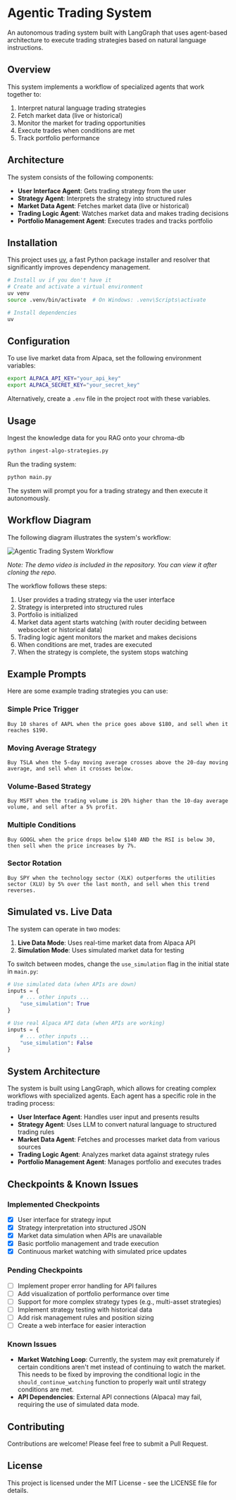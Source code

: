 # Agentic Trading System

An autonomous trading system built with LangGraph that uses agent-based architecture to execute trading strategies based on natural language instructions.

## Overview

This system implements a workflow of specialized agents that work together to:

1. Interpret natural language trading strategies
2. Fetch market data (live or historical)
3. Monitor the market for trading opportunities
4. Execute trades when conditions are met
5. Track portfolio performance

## Architecture

The system consists of the following components:

- **User Interface Agent**: Gets trading strategy from the user
- **Strategy Agent**: Interprets the strategy into structured rules
- **Market Data Agent**: Fetches market data (live or historical)
- **Trading Logic Agent**: Watches market data and makes trading decisions
- **Portfolio Management Agent**: Executes trades and tracks portfolio

## Installation

This project uses [uv](https://github.com/astral-sh/uv), a fast Python package installer and resolver that significantly improves dependency management.

```bash
# Install uv if you don't have it
# Create and activate a virtual environment
uv venv
source .venv/bin/activate  # On Windows: .venv\Scripts\activate

# Install dependencies
uv
```

## Configuration

To use live market data from Alpaca, set the following environment variables:

```bash
export ALPACA_API_KEY="your_api_key"
export ALPACA_SECRET_KEY="your_secret_key"
```

Alternatively, create a `.env` file in the project root with these variables.

## Usage

Ingest the knowledge data for you RAG onto your chroma-db

```bash
python ingest-algo-strategies.py
```

Run the trading system:

```bash
python main.py
```

The system will prompt you for a trading strategy and then execute it autonomously.

## Workflow Diagram

The following diagram illustrates the system's workflow:

![Agentic Trading System Workflow](https://github.com/mdaffan/multi-agent-stock-trading/blob/e883e7bc918b65476fb87afe43911c32acccd78c/workflow.png)

*Note: The demo video is included in the repository. You can view it after cloning the repo.*

The workflow follows these steps:

1. User provides a trading strategy via the user interface
2. Strategy is interpreted into structured rules
3. Portfolio is initialized
4. Market data agent starts watching (with router deciding between websocket or historical data)
5. Trading logic agent monitors the market and makes decisions
6. When conditions are met, trades are executed
7. When the strategy is complete, the system stops watching

## Example Prompts

Here are some example trading strategies you can use:

### Simple Price Trigger

```text
Buy 10 shares of AAPL when the price goes above $180, and sell when it reaches $190.
```

### Moving Average Strategy

```text
Buy TSLA when the 5-day moving average crosses above the 20-day moving average, and sell when it crosses below.
```

### Volume-Based Strategy

```text
Buy MSFT when the trading volume is 20% higher than the 10-day average volume, and sell after a 5% profit.
```

### Multiple Conditions

```text
Buy GOOGL when the price drops below $140 AND the RSI is below 30, then sell when the price increases by 7%.
```

### Sector Rotation

```text
Buy SPY when the technology sector (XLK) outperforms the utilities sector (XLU) by 5% over the last month, and sell when this trend reverses.
```

## Simulated vs. Live Data

The system can operate in two modes:

1. **Live Data Mode**: Uses real-time market data from Alpaca API
2. **Simulation Mode**: Uses simulated market data for testing

To switch between modes, change the `use_simulation` flag in the initial state in `main.py`:

```python
# Use simulated data (when APIs are down)
inputs = {
    # ... other inputs ...
    "use_simulation": True
}

# Use real Alpaca API data (when APIs are working)
inputs = {
    # ... other inputs ...
    "use_simulation": False
}
```

## System Architecture

The system is built using LangGraph, which allows for creating complex workflows with specialized agents. Each agent has a specific role in the trading process:

- **User Interface Agent**: Handles user input and presents results
- **Strategy Agent**: Uses LLM to convert natural language to structured trading rules
- **Market Data Agent**: Fetches and processes market data from various sources
- **Trading Logic Agent**: Analyzes market data against strategy rules
- **Portfolio Management Agent**: Manages portfolio and executes trades

## Checkpoints & Known Issues

### Implemented Checkpoints

- [x] User interface for strategy input
- [x] Strategy interpretation into structured JSON
- [x] Market data simulation when APIs are unavailable
- [x] Basic portfolio management and trade execution
- [x] Continuous market watching with simulated price updates

### Pending Checkpoints

- [ ] Implement proper error handling for API failures
- [ ] Add visualization of portfolio performance over time
- [ ] Support for more complex strategy types (e.g., multi-asset strategies)
- [ ] Implement strategy testing with historical data
- [ ] Add risk management rules and position sizing
- [ ] Create a web interface for easier interaction

### Known Issues

- **Market Watching Loop**: Currently, the system may exit prematurely if certain conditions aren't met instead of continuing to watch the market. This needs to be fixed by improving the conditional logic in the `should_continue_watching` function to properly wait until strategy conditions are met.
- **API Dependencies**: External API connections (Alpaca) may fail, requiring the use of simulated data mode.

## Contributing

Contributions are welcome! Please feel free to submit a Pull Request.

## License

This project is licensed under the MIT License - see the LICENSE file for details.
